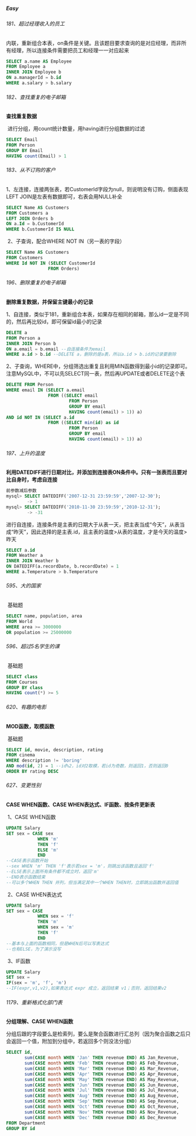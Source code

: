 ##### Easy

###### 181、超过经理收入的员工

​	内联，重新组合本表，on条件是关键。且该题目要求查询的是对应经理，而非所有经理，所以连接条件需要把员工和经理一一对应起来

````sql
SELECT a.name AS Employee
FROM Employee a
INNER JOIN Employee b
ON a.managerId = b.id
WHERE a.salary > b.salary 
````



###### 182、查找重复的电子邮箱

**查找重复数据**

​	进行分组，用count统计数量，用having进行分组数据的过滤

````sql
SELECT Email
FROM Person
GROUP BY Email
HAVING count(Email) > 1
````



###### 183、从不订购的客户

​	1、左连接，连接两张表，若CustomerId字段为null，则说明没有订购，侧面表现LEFT JOIN是左表有数据即可，右表会用NULL补全

````sql
SELECT Name AS Customers
FROM Customers a
LEFT JOIN Orders b
ON a.Id = b.CustomerId
WHERE b.CustomerId IS NULL 
````



​	2、子查询，配合WHERE NOT IN（另一表的字段）

````sql
SELECT Name AS Customers
FROM Customers
WHERE Id NOT IN (SELECT CustomerId
				FROM Orders)
````



###### 196、删除重复的电子邮箱

**删除重复数据，并保留主键最小的记录**

​	1、自连接，类似于181，重新组合本表，如果存在相同的邮箱，那么id一定是不同的，然后再比较id，即可保留id最小的记录

````sql
DELETE a
FROM Person a
INNER JOIN Person b 
ON a.email = b.email --自连接条件为email
WHERE a.id > b.id --DELETE a，删除的是a表，所以a.id > b.id的记录要删除
````



​	2、子查询，WHERE中，分组筛选出重复且利用MIN函数得到最小id的记录即可。注意MySQL中，不可以先SELECT同一表，然后再UPDATE或者DELETE这个表

````sql
DELETE FROM Person
WHERE email IN (SELECT a.email
                FROM ((SELECT email
				        FROM Person
				        GROUP BY email
				        HAVING count(email) > 1)) a)
AND id NOT IN (SELECT a.id
                FROM ((SELECT min(id) as id
				        FROM Person
				        GROUP BY email
				        HAVING count(email) > 1)) a)
````



###### 197、上升的温度

**利用DATEDIFF进行日期对比，并添加到连接表ON条件中。只有一张表而且要对比自身时，考虑自连接**



````sql
前参数减后参数
mysql> SELECT DATEDIFF('2007-12-31 23:59:59','2007-12-30');
        -> 1
mysql> SELECT DATEDIFF('2010-11-30 23:59:59','2010-12-31');
        -> -31
````

​	进行自连接，连接条件是主表的日期大于从表一天，把主表当成“今天”，从表当成“昨天”，因此选择的是主表.id，且主表的温度>从表的温度，才是今天的温度>昨天

````sql
SELECT a.id
FROM Weather a
INNER JOIN Weather b 
ON DATEDIFF(a.recordDate, b.recordDate) = 1
WHERE a.Temperature > b.Temperature
````



###### 595、大的国家

​	基础题

````sql
SELECT name, population, area
FROM World
WHERE area >= 3000000
OR population >= 25000000
````



###### 596、超过5名学生的课

​	基础题

````sql
SELECT class
FROM Courses
GROUP BY class
HAVING count(*) >= 5 
````



###### 620、有趣的电影

**MOD函数，取模函数**

​	基础题

````sql
SELECT id, movie, description, rating
FROM cinema
WHERE description != 'boring'
AND mod(id, 2) = 1 --id%2，id对2取模，若id为奇数，则返回1，否则返回0
ORDER BY rating DESC
````



###### 627、变更性别

**CASE WHEN函数、CASE WHEN表达式、IF函数、按条件更新表**

​	1、CASE WHEN函数

````sql
UPDATE Salary
SET sex = CASE sex
			WHEN 'm'
			THEN 'f'
			ELSE 'm'
			END 
--CASE表示函数开始
--sex WHEN 'm' THEN 'f'表示若sex = 'm'，则跳出该函数且返回'f'
--ELSE表示上面所有条件都不成立时，返回'm'
--END表示函数结束
--可以多个WHEN THEN 并列，但当满足其中一个WHEN THEN时，立即跳出函数并返回值
````

​	2、CASE WHEN表达式

````sql
UPDATE Salary
SET sex = CASE 
			WHEN sex = 'f'
			THEN 'm'
			WHEN sex = 'm'
			THEN 'f'
			END
--基本与上面的函数相同，但是WHEN后可以写表达式
--也有ELSE，为了演示没写
````

​	3、IF函数

````sql
UPDATE Salary
SET sex = 
IF(sex = 'm', 'f', 'm')
--IF(expr,v1,v2),如果表达式 expr 成立，返回结果 v1；否则，返回结果v2
````

###### 1179、重新格式化部门表

**分组理解、CASE WHEN函数**

​	分组后跟的字段要么是检索列，要么是聚合函数进行汇总列（因为聚合函数之后只会返回一个值，附加到分组中，若返回多个则没法分组）

````sql
SELECT id,
	   sum(CASE month WHEN 'Jan' THEN revenue END) AS Jan_Revenue,
	   sum(CASE month WHEN 'Feb' THEN revenue END) AS Feb_Revenue,
	   sum(CASE month WHEN 'Mar' THEN revenue END) AS Mar_Revenue,
	   sum(CASE month WHEN 'Apr' THEN revenue END) AS Apr_Revenue,
	   sum(CASE month WHEN 'May' THEN revenue END) AS May_Revenue,
	   sum(CASE month WHEN 'Jun' THEN revenue END) AS Jun_Revenue,
	   sum(CASE month WHEN 'Jul' THEN revenue END) AS Jul_Revenue,
	   sum(CASE month WHEN 'Aug' THEN revenue END) AS Aug_Revenue,
	   sum(CASE month WHEN 'Sep' THEN revenue END) AS Sep_Revenue,
	   sum(CASE month WHEN 'Oct' THEN revenue END) AS Oct_Revenue,
	   sum(CASE month WHEN 'Nov' THEN revenue END) AS Nov_Revenue,
	   sum(CASE month WHEN 'Dec' THEN revenue END) AS Dec_Revenue
FROM Department
GROUP BY id 
````

